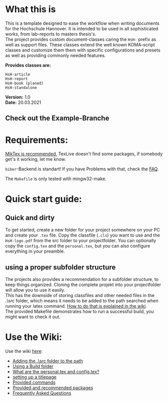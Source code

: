 # What this is

This is a template designed to ease the workflow when writing documents for the Hochschule Hannover. It is intended to be used in all sophisticated
works, from lab-reports to masters thesis's.  
The project provides custom document-classes caring the `HsH-` prefix as well as support files. These classes extend the well known KOMA-script classes and customize them
them with specific configurations and presets as well as providing commonly needed features.  

**Provides classes are:**  

	HsH-article 
	HsH-report  
	HsH-book (planed)  
	HsH-standalone

**Version:** 1.0  
**Date:** 20.03.2021

## Check out the **Example-Branche**

# Requirements:

[MikTex is recommended](https://miktex.org/), TexLive doesn't find some packages, if somebody get's it working, let me know.

`biber`-Backend is standart! If you have Problems with that, check the [FAQ](https://lab.it.hs-hannover.de/qxx-tul-u1/latex-template-hsh/-/wikis/faq). 

The `Makefile` is only tested with mingw32-make.

# Quick start guide:


## Quick and dirty
To get started, create a new folder for your project somewhere on your PC and create your `.tex` file. Copy the classfile (`.cls`) you want to use and
the `HsH-logo.pdf` from the src folder to your projectfolder. You can optionally copy the `config.tex` and the `personal.tex`, but you can also
configure everything  in your preamble. 

## using a proper subfolder structure

The projects also provides a recommendation for a subfolder structure, to keep things organized. Cloning the complete projekt into your projectfolder
will allow you to use it easily.  
This has the downside of storing classfiles and other needed files in the *.\src* folder, which means it needs to be added to the path searched when
running your latex command. [How to do that is explained in the wiki](https://lab.it.hs-hannover.de/qxx-tul-u1/latex-template-hsh/-/wikis/Adding%20the%20.%5Csrc%20folder%20to%20the%20path).  
The provided Makefile demonstrates how to run a successful build, you might want to check it out.


# Use the Wiki:

Use the wiki [here](https://lab.it.hs-hannover.de/qxx-tul-u1/latex-template-hsh/-/wikis/home):

- [Adding the .\src folder to the path](https://lab.it.hs-hannover.de/qxx-tul-u1/latex-template-hsh/-/wikis/Adding%20the%20.%5Csrc%20folder%20to%20the%20path)  
- [Using a Build folder](https://lab.it.hs-hannover.de/qxx-tul-u1/latex-template-hsh/-/wikis/Using%20a%20Build%20Folder)  
- [What are the personal.tex and config.tex?](https://lab.it.hs-hannover.de/qxx-tul-u1/latex-template-hsh/-/wikis/What%20are%20the%20personal.tex%20and%20config.tex)  
- [setting up a titlepage](https://lab.it.hs-hannover.de/qxx-tul-u1/latex-template-hsh/-/wikis/setting%20up%20a%20titlepage)  
- [Provided commands](https://lab.it.hs-hannover.de/qxx-tul-u1/latex-template-hsh/-/wikis/Provided%20commands)  
- [Provided and recommended packages](https://lab.it.hs-hannover.de/qxx-tul-u1/latex-template-hsh/-/wikis/Provided%20and%20recommended%20packages)
- [Frequently Asked Questions](https://lab.it.hs-hannover.de/qxx-tul-u1/latex-template-hsh/-/wikis/faq)  
